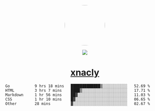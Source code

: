 <p align="center">
  <img style="border-radius: 100px" width="128" height="128" src="https://avatars.githubusercontent.com/u/47723417?v=4"/>
</p>
<p align="center">
  <img src="https://komarev.com/ghpvc/?username=xnacly&&style=flat-square"/>
</p>

<h1 align="center"><a href="https://xnacly.me"> xnacly</a> </h1>

<!--START_SECTION:waka-->

```text
Go           9 hrs 18 mins   █████████████▒░░░░░░░░░░░   52.69 %
HTML         3 hrs 7 mins    ████▒░░░░░░░░░░░░░░░░░░░░   17.71 %
Markdown     1 hr 56 mins    ██▓░░░░░░░░░░░░░░░░░░░░░░   11.03 %
CSS          1 hr 10 mins    █▓░░░░░░░░░░░░░░░░░░░░░░░   06.65 %
Other        28 mins         ▓░░░░░░░░░░░░░░░░░░░░░░░░   02.67 %
```

<!--END_SECTION:waka-->
